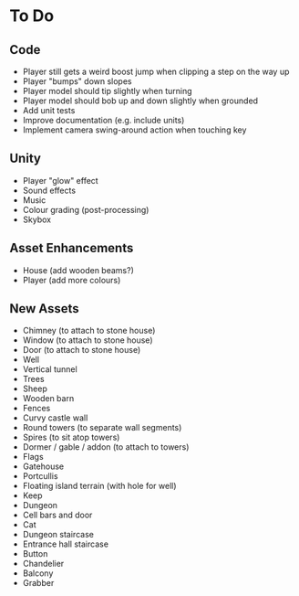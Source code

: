 # To Do

## Code

 - Player still gets a weird boost jump when clipping a step on the way up
 - Player "bumps" down slopes
 - Player model should tip slightly when turning
 - Player model should bob up and down slightly when grounded
 - Add unit tests
 - Improve documentation (e.g. include units)
 - Implement camera swing-around action when touching key

## Unity

 - Player "glow" effect
 - Sound effects
 - Music
 - Colour grading (post-processing)
 - Skybox

## Asset Enhancements

 - House (add wooden beams?)
 - Player (add more colours)

## New Assets

 - Chimney (to attach to stone house)
 - Window (to attach to stone house)
 - Door (to attach to stone house)
 - Well
 - Vertical tunnel
 - Trees
 - Sheep
 - Wooden barn
 - Fences
 - Curvy castle wall
 - Round towers (to separate wall segments)
 - Spires (to sit atop towers)
 - Dormer / gable / addon (to attach to towers)
 - Flags
 - Gatehouse
 - Portcullis
 - Floating island terrain (with hole for well)
 - Keep
 - Dungeon
 - Cell bars and door
 - Cat
 - Dungeon staircase
 - Entrance hall staircase
 - Button
 - Chandelier
 - Balcony
 - Grabber
